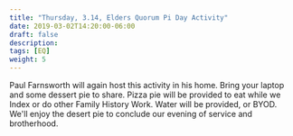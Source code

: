 ```yaml
---
title: "Thursday, 3.14, Elders Quorum Pi Day Activity"
date: 2019-03-02T14:20:00-06:00
draft: false
description: 
tags: [EQ]
weight: 5
---
```


Paul Farnsworth will again host this activity in his home. Bring your laptop and some dessert pie to share. Pizza pie will be provided to eat while we Index or do other Family History Work. Water will be provided, or BYOD. We'll enjoy the desert pie to conclude our evening of service and brotherhood.